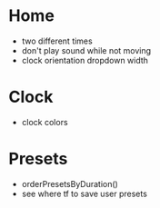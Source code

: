 # Home

-   two different times
-   don't play sound while not moving
-   clock orientation dropdown width

# Clock

-   clock colors

# Presets

-   orderPresetsByDuration()
-   see where tf to save user presets
